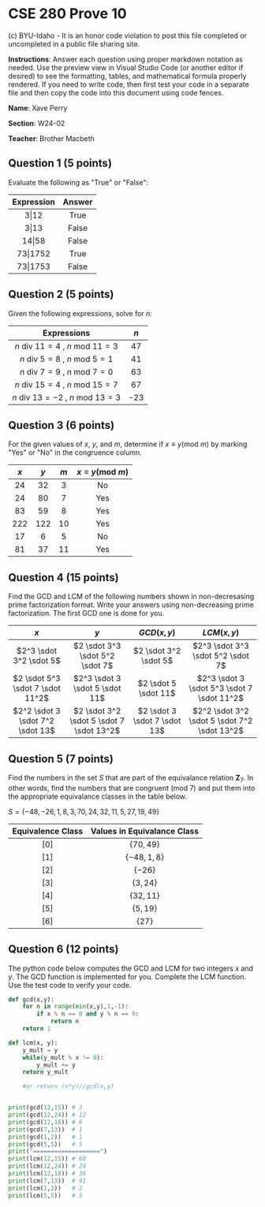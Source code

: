 # CSE 280 Prove 10

(c) BYU-Idaho - It is an honor code violation to post this
file completed or uncompleted in a public file sharing site.

**Instructions**: Answer each question using proper markdown notation as needed.  Use the preview view in Visual Studio Code (or another editor if desired) to see the formatting, tables, and mathematical formula properly rendered.  If you need to write code, then first test your code in a separate file and then copy the code into this document using code fences. 

**Name**: Xave Perry

**Section**: W24-02

**Teacher**: Brother Macbeth

## Question 1 (5 points)

Evaluate the following as "True" or "False":

|Expression|Answer|
|:-:|:-:|
|$3 \vert 12$|True|
|$3 \vert 13$|False|
|$14 \vert 58$|False|
|$73 \vert 1752$|True|
|$73 \vert 1753$|False|

## Question 2 (5 points)

Given the following expressions, solve for $n$:

|Expressions|$n$|
|:-:|:-:|
|$n \text{ div } 11 = 4 \text{ , } n \text{ mod } 11 = 3$|47|
|$n \text{ div } 5 = 8 \text{ , } n \text{ mod } 5 = 1$|41|
|$n \text{ div } 7 = 9 \text{ , } n \text{ mod } 7 = 0$|63|
|$n \text{ div } 15 = 4 \text{ , } n \text{ mod } 15 = 7$|67|
|$n \text{ div } 13 = -2 \text{ , } n \text{ mod } 13 = 3$|-23|

## Question 3 (6 points)

For the given values of $x$, $y$, and $m$, determine if $x \equiv y (\text{mod } m)$ by marking "Yes" or "No" in the congruence column.

|$x$|$y$|$m$|$x \equiv y (\text{mod } m)$|
|:-:|:-:|:-:|:-:|
|24|32|3|No|
|24|80|7|Yes|
|83|59|8|Yes|
|222|122|10|Yes|
|17|6|5|No|
|81|37|11|Yes|

## Question 4 (15 points)
Find the GCD and LCM of the following numbers shown in non-decresasing prime factorization format.  Write your answers using non-decreasing prime factorization.  The first GCD one is done for you.

|$x$|$y$|$GCD(x,y)$|$LCM(x,y)$|
|:-:|:-:|:-:|:-:|
|$2^3 \sdot 3^2 \sdot 5$|$2 \sdot 3^3 \sdot 5^2 \sdot 7$|$2 \sdot 3^2 \sdot 5$|$2^3 \sdot 3^3 \sdot 5^2 \sdot 7$|
|$2 \sdot 5^3 \sdot 7 \sdot 11^2$|$2^3 \sdot 3 \sdot 5 \sdot 11$|$2 \sdot 5 \sdot 11$|$2^3 \sdot 3 \sdot 5^3 \sdot 7 \sdot 11^2$|
|$2^2 \sdot 3 \sdot 7^2 \sdot 13$|$2 \sdot 3^2 \sdot 5 \sdot 7 \sdot 13^2$|$2 \sdot 3 \sdot 7 \sdot 13$|$2^2 \sdot 3^2 \sdot 5 \sdot 7^2 \sdot 13^2$|

## Question 5 (7 points)

Find the numbers in the set $S$ that are part of the equivalance relation $\mathbf{Z}_7$.  In other words, find the numbers that are congruent $(\text{mod } 7)$ and put them into the appropriate equivalance classes in the table below.

$S = \lbrace -48, -26, 1, 8, 3, 70, 24, 32, 11, 5, 27, 19, 49 \rbrace$

|Equivalence Class|Values in Equivalance Class|
|:-:|:-:|
|$[0]$|$\lbrace 70, 49 \rbrace$|
|$[1]$|$\lbrace -48, 1, 8 \rbrace$|
|$[2]$|$\lbrace -26 \rbrace$|
|$[3]$|$\lbrace 3, 24 \rbrace$|
|$[4]$|$\lbrace 32, 11 \rbrace$|
|$[5]$|$\lbrace 5, 19 \rbrace$|
|$[6]$|$\lbrace 27 \rbrace$|

## Question 6 (12 points)

The python code below computes the GCD and LCM for two integers $x$ and $y$.  The GCD function is implemented for you.  Complete the LCM function.  Use the test code to verify your code.

```python
def gcd(x,y):
    for n in range(min(x,y),1,-1):
        if x % n == 0 and y % n == 0:
            return n
    return 1

def lcm(x, y):
    y_mult = y
    while(y_mult % x != 0):
        y_mult += y
    return y_mult

    #or return (x*y)//gcd(x,y)


print(gcd(12,15)) # 3
print(gcd(12,24)) # 12
print(gcd(12,18)) # 6 
print(gcd(7,13))  # 1
print(gcd(1,2))   # 1
print(gcd(5,5))   # 5
print("===================")
print(lcm(12,15)) # 60
print(lcm(12,24)) # 24
print(lcm(12,18)) # 36 
print(lcm(7,13))  # 91
print(lcm(1,2))   # 2
print(lcm(5,5))   # 5
```

